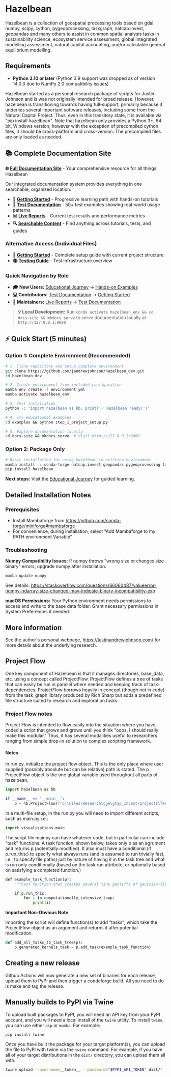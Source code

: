 # Hazelbean
Hazelbean is a collection of geospatial processing tools based on gdal, numpy, scipy, cython, pygeoprocessing, taskgraph, natcap.invest, geopandas and many others to assist in common spatial analysis tasks in sustainability science, ecosystem service assessment, global integrated modelling assessment,  natural capital accounting, and/or calculable general equilibrium modelling.

## Requirements
- **Python 3.10 or later** (Python 3.9 support was dropped as of version 14.0.0 due to NumPy 2.0 compatibility issues)

Hazelbean started as a personal research package of scripts for Justin Johnson and is was not originally intended for broad release. However, hazelbean is transitioning towards having full-support, primarily because it underlies several important software releases, including some from the Natural Capital Project. Thus, even in this transitory state, it is available via "pip install hazelbean". Note that hazelbean only provides a Python 3+, 64 bit, Windows version, however with the exception of precompiled cython files, it should be cross-platform and cross-version. The precompiled files are only loaded as needed.

## 📚 Complete Documentation Site

**🌐 [Full Documentation Site](https://jandrewjohnson.github.io/hazelbean_dev/)** - Your comprehensive resource for all things Hazelbean

Our integrated documentation system provides everything in one searchable, organized location:

- **🚀 [Getting Started](https://jandrewjohnson.github.io/hazelbean_dev/educational/)** - Progressive learning path with hands-on tutorials
- **🧪 [Test Documentation](https://jandrewjohnson.github.io/hazelbean_dev/tests/)** - 50+ test examples showing real-world usage patterns
- **📊 [Live Reports](https://jandrewjohnson.github.io/hazelbean_dev/reports/)** - Current test results and performance metrics
- **🔍 [Searchable Content](https://jandrewjohnson.github.io/hazelbean_dev/)** - Find anything across tutorials, tests, and guides

### Alternative Access (Individual Files)
- **📝 [Getting Started](docs/getting-started.md)** - Complete setup guide with current project structure
- **📚 [Testing Guide](hazelbean_tests/README.md)** - Test infrastructure overview

### Quick Navigation by Role
- **🎓 New Users:** [Educational Journey](https://jandrewjohnson.github.io/hazelbean_dev/educational/) → [Hands-on Examples](https://jandrewjohnson.github.io/hazelbean_dev/educational/examples/)
- **💻 Contributors:** [Test Documentation](https://jandrewjohnson.github.io/hazelbean_dev/tests/) → [Getting Started](docs/getting-started.md)
- **🔧 Maintainers:** [Live Reports](https://jandrewjohnson.github.io/hazelbean_dev/reports/) → [Test Documentation](https://jandrewjohnson.github.io/hazelbean_dev/tests/)

> **💡 Local Development:** Run `conda activate hazelbean_env && cd docs-site && mkdocs serve` to serve documentation locally at `http://127.0.0.1:8000`

## ⚡ Quick Start (5 minutes)

### Option 1: Complete Environment (Recommended)
```bash
# 1. Clone repository and setup complete environment
git clone https://github.com/jandrewjohnson/hazelbean_dev.git
cd hazelbean_dev

# 2. Create environment from included configuration
mamba env create -f environment.yml
mamba activate hazelbean_env

# 3. Test installation
python -c "import hazelbean as hb; print('✅ Hazelbean ready!')"

# 4. Try educational examples
cd examples && python step_1_project_setup.py

# 5. Explore documentation locally  
cd docs-site && mkdocs serve  # Visit http://127.0.0.1:8000
```

### Option 2: Package Only
```bash
# Basic installation for using Hazelbean in existing environment
mamba install -c conda-forge natcap.invest geopandas pygeoprocessing taskgraph cython
pip install hazelbean
```

**Next steps:** Visit the [Educational Journey](https://jandrewjohnson.github.io/hazelbean_dev/educational/) for guided learning.


## Detailed Installation Notes

### Prerequisites
- Install Mambaforge from https://github.com/conda-forge/miniforge#mambaforge
- For convenience, during installation, select "Add Mambaforge to my PATH environment Variable"

### Troubleshooting

**Numpy Compatibility Issues:**
If numpy throws "wrong size or changes size binary" errors, upgrade numpy after installation:
```bash
mamba update numpy
```
See details: https://stackoverflow.com/questions/66060487/valueerror-numpy-ndarray-size-changed-may-indicate-binary-incompatibility-exp

**macOS Permissions:**
Your Python environment needs permissions to access and write to the base data folder. Grant necessary permissions in System Preferences if needed.

## More information
See the author's personal webpage, https://justinandrewjohnson.com/ for more details about the underlying research.

## Project Flow

One key component of Hazelbean is that it manages directories, base_data, etc. using a concept called ProjectFlow. ProjectFlow defines a tree of tasks that can easily be run in parallel where needed and keeping track of task-dependencies. ProjectFlow borrows heavily in concept (though not in code) from the task_graph library produced by Rich Sharp but adds a predefined file structure suited to research and exploration tasks.

### Project Flow notes

Project Flow is intended to flow easily into the situation where you have coded a script that grows and grows until you think "oops, I should really make this modular." Thus, it has several modalities useful to researchers ranging from simple drop-in solution to complex scripting framework.

#### Notes

In run.py, initialize the project flow object. This is the only place where user supplied (possibly absolute but can be relative) path is stated. The p ProjectFlow object is the one global variable used throughout all parts of hazelbean.

```python
import hazelbean as hb

if __name__ == '__main__':
    p = hb.ProjectFlow(r'C:\Files\Research\cge\gtap_invest\projects\feedback_policies_and_tipping_points')
```

In a multi-file setup, in the run.py you will need to import different scripts, such as main.py i.e.:
```python
import visualizations.main
```

The script file mainpy can have whatever code, but in particular can include "task" functions. A task function, shown below, takes only p as an agrument and returns p (potentially modified). It also must have a conditional (if p.run_this:) to specify what always runs (and is assumed to run trivially fast, i.e., to specify file paths) just by nature of having it in the task tree and what is run only conditionally (based on the task.run attribute, or optionally based on satisfying a completed function.)
```python
def example_task_function(p):
    """Fast function that creates several tiny geotiffs of gaussian-like kernels for later use in ffn_convolve."""

    if p.run_this:
        for i in computationally_intensive_loop:
            print(i)
```
**Important Non-Obvious Note**

Importing the script will define function(s) to add "tasks", which take the ProjectFlow object as an argument and returns it after potential modification.

```python
def add_all_tasks_to_task_tree(p):
    p.generated_kernels_task = p.add_task(example_task_function)
```

## Creating a new release

Github Actions will now generate a new set of binaries for each release, upload them to PyPI and then trigger a condaforge build. All you need to do is make and tag the release.

## Manually  builds to PyPI via Twine

To upload built packages to PyPI, you will need an API key from your PyPI
account, and you will need a local install of the `twine` utility.  To install
`twine`, you can use either `pip` or `mamba`.  For example:

```bash
pip install twine
```

Once you have built the package for your target platform(s), you can upload the
file to PyPI with twine via the `twine` command.  For example, if you have all
of your target distributions in the `dist/` directory, you can upload them all
with:

```bash
twine upload --username=__token__ --password="$PYPI_API_TOKEN" dist/*
``` 
